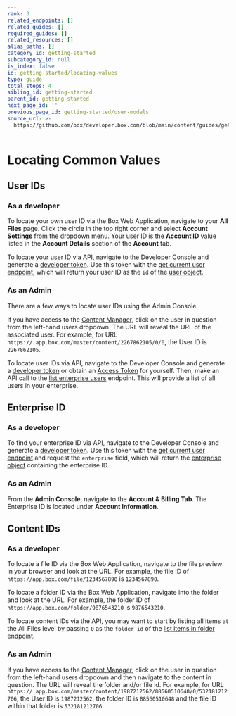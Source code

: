 ```yaml
---
rank: 3
related_endpoints: []
related_guides: []
required_guides: []
related_resources: []
alias_paths: []
category_id: getting-started
subcategory_id: null
is_index: false
id: getting-started/locating-values
type: guide
total_steps: 4
sibling_id: getting-started
parent_id: getting-started
next_page_id: ''
previous_page_id: getting-started/user-models
source_url: >-
  https://github.com/box/developer.box.com/blob/main/content/guides/getting-started/locating-values.md
---
```

# Locating Common Values

## User IDs

### As a developer

To locate your own user ID via the Box Web Application, navigate to your
**All Files** page. Click the circle in the top right corner and select
**Account Settings** from the dropdown menu. Your user ID is the **Account ID**
value listed in the **Account Details** section of the **Account** tab.

To locate your user ID via API, navigate to the Developer Console and generate
a [developer token][devtoken]. Use this token with the
[get current user endpoint][currentuser], which will return your user ID as the
`id` of the [user object][uo].

### As an Admin

There are a few ways to locate user IDs using the Admin Console.

If you have access to the [Content Manager][contentmanager], click on the user
in question from the left-hand users dropdown. The URL will reveal the URL of
the associated user. For example, for URL
`https://.app.box.com/master/content/2267862105/0/0`, the User ID is
`2267862105`.

To locate user IDs via API, navigate to the Developer Console and generate
a [developer token][devtoken] or obtain an [Access Token][at] for yourself.
Then, make an API call to the [list enterprise users][leu] endpoint. This will
provide a list of all users in your enterprise.

## Enterprise ID

### As a developer

To find your enterprise ID via API, navigate to the Developer Console and
generate a [developer token][devtoken]. Use this token with the
[get current user endpoint][currentuser] and request the `enterprise` field,
which will return the [enterprise object][uo-full] containing the enterprise ID.

### As an Admin

From the **Admin Console**, navigate to the **Account & Billing Tab**. The
Enterprise ID is located under **Account Information**.

## Content IDs

### As a developer

To locate a file ID via the Box Web Application, navigate to the file preview in
your browser and look at the URL. For example, the file ID of
`https://app.box.com/file/1234567890` is `1234567890`.

To locate a folder ID via the Box Web Application, navigate into the folder and
look at the URL. For example, the folder ID of
`https://app.box.com/folder/9876543210` is `9876543210`.

To locate content IDs via the API, you may want to start by listing all items at
the All Files level by passing `0` as the `folder_id` of the
[list items in folder][lif] endpoint.

### As an Admin

If you have access to the [Content Manager][contentmanager], click on the user
in question from the left-hand users dropdown and then navigate to the content
in question. The URL will reveal the folder and/or file id. For example, for URL
`https://.app.box.com/master/content/1987212562/88560510648/0/532181212706`,
the User ID is `1987212562`, the folder ID is `88560510648` and the file ID
within that folder is `532181212706`.

[contentmanager]: https://support.box.com/hc/en-us/articles/360044197333-Using-the-Content-Manager
[currentuser]: e://get-users-me
[devtoken]: g://authentication/tokens/developer-tokens
[uo]: e://resources/user
[uo-full]: e://resources/user--full
[at]: g://authentication/tokens/access-tokens
[leu]: e://get-users
[lif]: e://get-folders-id-items